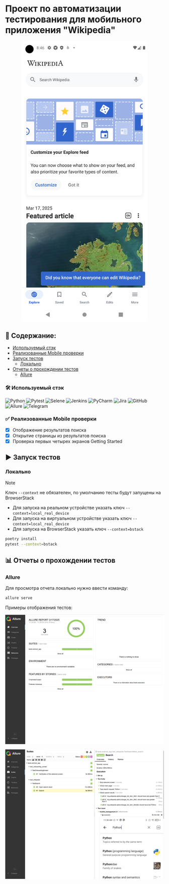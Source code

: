 # Проект по автоматизации тестирования для мобильного приложения "Wikipedia"

<p align="center">
  <img src="readme/main_page.png" alt="Тестируемая страница" width="400"/>
</p>

## :pencil: Содержание:

- [Используемый стэк](#hammer_and_wrench-используемый-стэк)
- [Реализованные Mobile проверки](#white_check_mark-реализованные-mobile-проверки)
- [Запуск тестов](#arrow_forward-запуск-тестов)
    - [Локально](#локально)
- [Отчеты о прохождении тестов](#bar_chart-отчеты-о-прохождении-тестов)
    - [Allure](#allure)

### :hammer_and_wrench: Используемый стэк

![Python](https://img.shields.io/badge/Python-FFD43B?style=for-the-badge&logo=python&logoColor=blue)
![Pytest](https://img.shields.io/badge/Pytest-29B6F6?style=for-the-badge&logo=pytest&logoColor=white)
![Selene](https://img.shields.io/badge/Selene-42b029?style=for-the-badge)
![Jenkins](https://img.shields.io/badge/Jenkins-000?style=for-the-badge&logo=jenkins&logoColor=white)
![PyCharm](https://img.shields.io/badge/PyCharm-000000.svg?&style=for-the-badge&logo=PyCharm&logoColor=white)
![Jira](https://img.shields.io/badge/Jira-0052CC?style=for-the-badge&logo=Jira&logoColor=white)
![GitHub](https://img.shields.io/badge/GitHub-100000?style=for-the-badge&logo=github&logoColor=white)
![Allure](https://img.shields.io/badge/Allure-21c55d?style=for-the-badge)
![Telegram](https://img.shields.io/badge/Telegram-2CA5E0?style=for-the-badge&logo=telegram&logoColor=white)

### :white_check_mark: Реализованные Mobile проверки

- [x] Отображение результатов поиска
- [x] Открытие страницы из результатов поиска
- [x] Проверка первых четырех экранов Getting Started

## :arrow_forward: Запуск тестов

### Локально
> [!NOTE]
> Ключ `--context` не обязателен, по умолчанию тесты будут запущены на BrowserStack
* Для запуска на реальном устройстве указать ключ `--context=local_real_device`
* Для запуска на виртуальном устройстве указать ключ `--context=local_real_device`
* Для запуска на BrowserStack указать ключ `--context=bstack`

```bash
poetry install
pytest --context=bstack
```

## :bar_chart: Отчеты о прохождении тестов

### Allure

Для просмотра отчета локально нужно ввести команду:

```bash
allure serve
```

Примеры отображения тестов:

![Отчет в Allure](/readme/allure_1.png)

![Отчет в Allure](/readme/allure_2.png)

